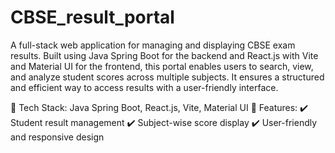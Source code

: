 # CBSE_result_portal
A full-stack web application for managing and displaying CBSE exam results. Built using Java Spring Boot for the backend and React.js with Vite and Material UI for the frontend, this portal enables users to search, view, and analyze student scores across multiple subjects. It ensures a structured and efficient way to access results with a user-friendly interface.

🔹 Tech Stack: Java Spring Boot, React.js, Vite, Material UI
🔹 Features:
✔️ Student result management
✔️ Subject-wise score display
✔️ User-friendly and responsive design
